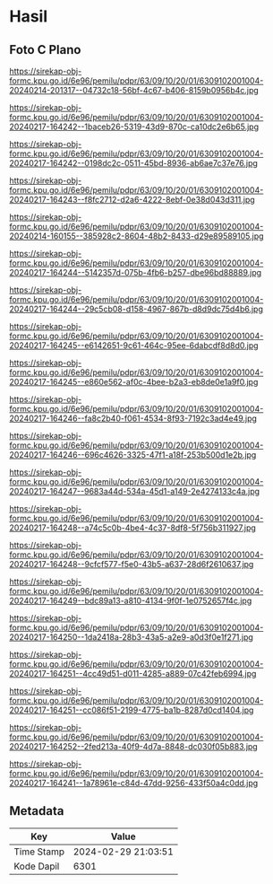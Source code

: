 # Hasil

## Foto C Plano

https://sirekap-obj-formc.kpu.go.id/6e96/pemilu/pdpr/63/09/10/20/01/6309102001004-20240214-201317--04732c18-56bf-4c67-b406-8159b0956b4c.jpg

https://sirekap-obj-formc.kpu.go.id/6e96/pemilu/pdpr/63/09/10/20/01/6309102001004-20240217-164242--1baceb26-5319-43d9-870c-ca10dc2e6b65.jpg

https://sirekap-obj-formc.kpu.go.id/6e96/pemilu/pdpr/63/09/10/20/01/6309102001004-20240217-164242--0198dc2c-0511-45bd-8936-ab6ae7c37e76.jpg

https://sirekap-obj-formc.kpu.go.id/6e96/pemilu/pdpr/63/09/10/20/01/6309102001004-20240217-164243--f8fc2712-d2a6-4222-8ebf-0e38d043d311.jpg

https://sirekap-obj-formc.kpu.go.id/6e96/pemilu/pdpr/63/09/10/20/01/6309102001004-20240214-160155--385928c2-8604-48b2-8433-d29e89589105.jpg

https://sirekap-obj-formc.kpu.go.id/6e96/pemilu/pdpr/63/09/10/20/01/6309102001004-20240217-164244--5142357d-075b-4fb6-b257-dbe96bd88889.jpg

https://sirekap-obj-formc.kpu.go.id/6e96/pemilu/pdpr/63/09/10/20/01/6309102001004-20240217-164244--29c5cb08-d158-4967-867b-d8d9dc75d4b6.jpg

https://sirekap-obj-formc.kpu.go.id/6e96/pemilu/pdpr/63/09/10/20/01/6309102001004-20240217-164245--e6142651-9c61-464c-95ee-6dabcdf8d8d0.jpg

https://sirekap-obj-formc.kpu.go.id/6e96/pemilu/pdpr/63/09/10/20/01/6309102001004-20240217-164245--e860e562-af0c-4bee-b2a3-eb8de0e1a9f0.jpg

https://sirekap-obj-formc.kpu.go.id/6e96/pemilu/pdpr/63/09/10/20/01/6309102001004-20240217-164246--fa8c2b40-f061-4534-8f93-7192c3ad4e49.jpg

https://sirekap-obj-formc.kpu.go.id/6e96/pemilu/pdpr/63/09/10/20/01/6309102001004-20240217-164246--696c4626-3325-47f1-a18f-253b500d1e2b.jpg

https://sirekap-obj-formc.kpu.go.id/6e96/pemilu/pdpr/63/09/10/20/01/6309102001004-20240217-164247--9683a44d-534a-45d1-a149-2e4274133c4a.jpg

https://sirekap-obj-formc.kpu.go.id/6e96/pemilu/pdpr/63/09/10/20/01/6309102001004-20240217-164248--a74c5c0b-4be4-4c37-8df8-5f756b311927.jpg

https://sirekap-obj-formc.kpu.go.id/6e96/pemilu/pdpr/63/09/10/20/01/6309102001004-20240217-164248--9cfcf577-f5e0-43b5-a637-28d6f2610637.jpg

https://sirekap-obj-formc.kpu.go.id/6e96/pemilu/pdpr/63/09/10/20/01/6309102001004-20240217-164249--bdc89a13-a810-4134-9f0f-1e0752657f4c.jpg

https://sirekap-obj-formc.kpu.go.id/6e96/pemilu/pdpr/63/09/10/20/01/6309102001004-20240217-164250--1da2418a-28b3-43a5-a2e9-a0d3f0e1f271.jpg

https://sirekap-obj-formc.kpu.go.id/6e96/pemilu/pdpr/63/09/10/20/01/6309102001004-20240217-164251--4cc49d51-d011-4285-a889-07c42feb6994.jpg

https://sirekap-obj-formc.kpu.go.id/6e96/pemilu/pdpr/63/09/10/20/01/6309102001004-20240217-164251--cc086f51-2199-4775-ba1b-8287d0cd1404.jpg

https://sirekap-obj-formc.kpu.go.id/6e96/pemilu/pdpr/63/09/10/20/01/6309102001004-20240217-164252--2fed213a-40f9-4d7a-8848-dc030f05b883.jpg

https://sirekap-obj-formc.kpu.go.id/6e96/pemilu/pdpr/63/09/10/20/01/6309102001004-20240217-164241--1a78961e-c84d-47dd-9256-433f50a4c0dd.jpg


## Metadata

| Key        | Value               |
| ---------- | ------------------- |
| Time Stamp | 2024-02-29 21:03:51 |
| Kode Dapil | 6301                |



